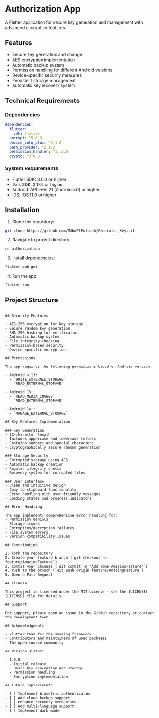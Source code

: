 # Authorization App

A Flutter application for secure key generation and management with advanced encryption features.

## Features

- Secure key generation and storage
- AES encryption implementation
- Automatic backup system
- Permission handling for different Android versions
- Device-specific security measures
- Persistent storage management
- Automatic key recovery system

## Technical Requirements

### Dependencies

```yaml
dependencies:
  flutter:
    sdk: flutter
  encrypt: ^5.0.3
  device_info_plus: ^9.1.2
  path_provider: ^2.1.2
  permission_handler: ^11.3.0
  crypto: ^3.0.3
```

### System Requirements

- Flutter SDK: 3.0.0 or higher
- Dart SDK: 2.17.0 or higher
- Android: API level 21 (Android 5.0) or higher
- iOS: iOS 11.0 or higher

## Installation

1. Clone the repository:

```bash
git clone https://github.com/MAboElFottouh/Generator_Key.git
```

2. Navigate to project directory:

```bash
cd authorization
```

3. Install dependencies:

```bash
flutter pub get
```

4. Run the app:

```bash
flutter run
```

## Project Structure

```

## Security Features

- AES-256 encryption for key storage
- Secure random key generation
- SHA-256 hashing for verification
- Automatic backup system
- File integrity checking
- Permission-based security
- Device-specific encryption

## Permissions

The app requires the following permissions based on Android version:

- Android < 13:
  - `WRITE_EXTERNAL_STORAGE`
  - `READ_EXTERNAL_STORAGE`

- Android 13:
  - `READ_MEDIA_IMAGES`
  - `READ_EXTERNAL_STORAGE`

- Android 14+:
  - `MANAGE_EXTERNAL_STORAGE`

## Key Features Implementation

### Key Generation
- 12-character length
- Includes uppercase and lowercase letters
- Contains numbers and special characters
- Cryptographically secure random generation

### Storage Security
- Encrypted storage using AES
- Automatic backup creation
- Regular integrity checks
- Recovery system for corrupted files

### User Interface
- Clean and intuitive design
- Copy to clipboard functionality
- Error handling with user-friendly messages
- Loading states and progress indicators

## Error Handling

The app implements comprehensive error handling for:
- Permission denials
- Storage issues
- Encryption/decryption failures
- File system errors
- Version compatibility issues

## Contributing

1. Fork the repository
2. Create your feature branch (`git checkout -b feature/AmazingFeature`)
3. Commit your changes (`git commit -m 'Add some AmazingFeature'`)
4. Push to the branch (`git push origin feature/AmazingFeature`)
5. Open a Pull Request

## License

This project is licensed under the MIT License - see the [LICENSE](LICENSE) file for details.

## Support

For support, please open an issue in the GitHub repository or contact the development team.

## Acknowledgments

- Flutter team for the amazing framework
- Contributors and maintainers of used packages
- The open-source community

## Version History

- 1.0.0
  - Initial release
  - Basic key generation and storage
  - Permission handling
  - Encryption implementation

## Future Improvements

- [ ] Implement biometric authentication
- [ ] Add cloud backup support
- [ ] Enhance recovery mechanisms
- [ ] Add multi-language support
- [ ] Implement dark mode
```
